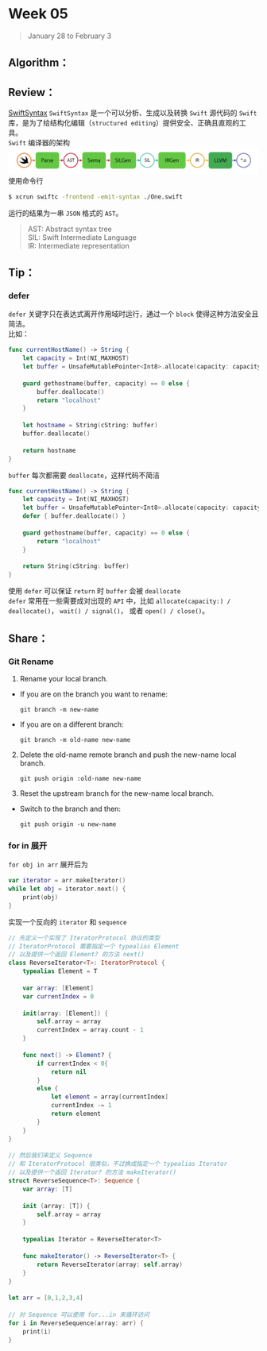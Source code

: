 # Week 05

> January 28 to February 3

## Algorithm：

## Review：
[SwiftSyntax](https://swift.gg/2019/01/25/nshipster-swiftsyntax/)
`SwiftSyntax` 是一个可以分析、生成以及转换 `Swift` 源代码的 `Swift` 库，是为了给结构化编辑（`structured editing`）提供安全、正确且直观的工具。  
`Swift` 编译器的架构
![](../images/swiftsyntax.png)
使用命令行
```bash
$ xcrun swiftc -frontend -emit-syntax ./One.swift
```
运行的结果为一串 `JSON` 格式的 `AST`。
> AST: Abstract syntax tree  
> SIL: Swift Intermediate Language  
> IR: Intermediate representation

## Tip：
### defer
`defer` 关键字只在表达式离开作用域时运行，通过一个 `block` 使得这种方法安全且简洁。  
比如：
```swift
func currentHostName() -> String {
    let capacity = Int(NI_MAXHOST)
    let buffer = UnsafeMutablePointer<Int8>.allocate(capacity: capacity)

    guard gethostname(buffer, capacity) == 0 else {
        buffer.deallocate()
        return "localhost"
    }

    let hostname = String(cString: buffer)
    buffer.deallocate()

    return hostname
}
```
`buffer` 每次都需要 `deallocate`，这样代码不简洁
```swift
func currentHostName() -> String {
    let capacity = Int(NI_MAXHOST)
    let buffer = UnsafeMutablePointer<Int8>.allocate(capacity: capacity)
    defer { buffer.deallocate() }

    guard gethostname(buffer, capacity) == 0 else {
        return "localhost"
    }

    return String(cString: buffer)
}
```
使用 `defer` 可以保证 `return` 时 `buffer` 会被 `deallocate`  
`defer` 常用在一些需要成对出现的 `API` 中，比如 `allocate(capacity:) / deallocate()`， `wait() / signal()`， 或者 `open() / close()`。

## Share：
### Git Rename
1. Rename your local branch.
- If you are on the branch you want to rename:
    ```
    git branch -m new-name
    ```
- If you are on a different branch:

    ```
    git branch -m old-name new-name
    ```
2. Delete the old-name remote branch and push the new-name local branch.
    ```
    git push origin :old-name new-name
    ```
3. Reset the upstream branch for the new-name local branch.
- Switch to the branch and then:
    ```
    git push origin -u new-name
    ```
### for in 展开
`for obj in arr` 展开后为
```swift
var iterator = arr.makeIterator()
while let obj = iterator.next() {
    print(obj)
}
``` 
实现一个反向的 `iterator` 和 `sequence` 
```swift
// 先定义一个实现了 IteratorProtocol 协议的类型
// IteratorProtocol 需要指定一个 typealias Element
// 以及提供一个返回 Element? 的方法 next()
class ReverseIterator<T>: IteratorProtocol {
    typealias Element = T

    var array: [Element]
    var currentIndex = 0

    init(array: [Element]) {
        self.array = array
        currentIndex = array.count - 1
    }

    func next() -> Element? {
        if currentIndex < 0{
            return nil
        }
        else {
            let element = array[currentIndex]
            currentIndex -= 1
            return element
        }
    }
}

// 然后我们来定义 Sequence
// 和 IteratorProtocol 很类似，不过换成指定一个 typealias Iterator
// 以及提供一个返回 Iterator? 的方法 makeIterator()
struct ReverseSequence<T>: Sequence {
    var array: [T]

    init (array: [T]) {
        self.array = array
    }

    typealias Iterator = ReverseIterator<T>

    func makeIterator() -> ReverseIterator<T> {
        return ReverseIterator(array: self.array)
    }
}

let arr = [0,1,2,3,4]

// 对 Sequence 可以使用 for...in 来循环访问
for i in ReverseSequence(array: arr) {
    print(i)
}
```